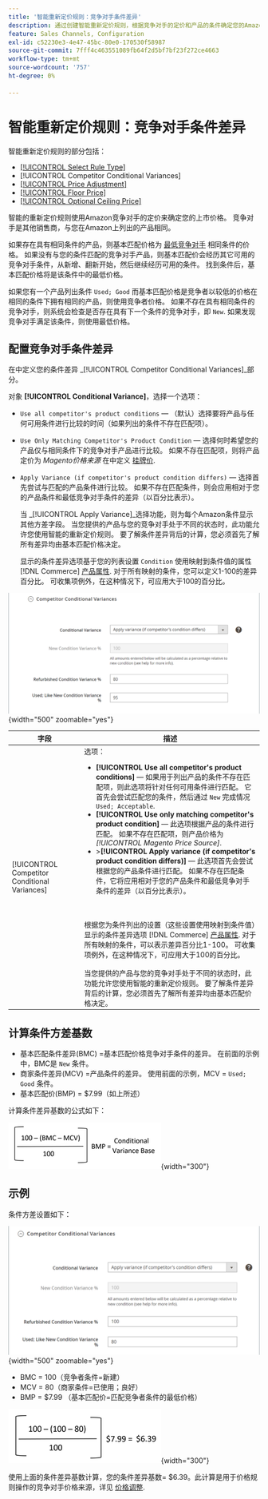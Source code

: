 ```yaml
---
title: '智能重新定价规则：竞争对手条件差异'
description: 通过创建智能重新定价规则，根据竞争对手的定价和产品的条件确定您的Amazon上市价格。
feature: Sales Channels, Configuration
exl-id: c52230e3-4e47-45bc-80e0-170530f58987
source-git-commit: 7fff4c463551089fb64f2d5bf7bf23f272ce4663
workflow-type: tm+mt
source-wordcount: '757'
ht-degree: 0%

---
```


# 智能重新定价规则：竞争对手条件差异

智能重新定价规则的部分包括：

- [[!UICONTROL Select Rule Type]](./intelligent-repricing-rules.md)
- [!UICONTROL Competitor Conditional Variances]
- [[!UICONTROL Price Adjustment]](./price-adjustment.md)
- [[!UICONTROL Floor Price]](./floor-price.md)
- [[!UICONTROL Optional Ceiling Price]](./optional-ceiling-price.md)

智能的重新定价规则使用Amazon竞争对手的定价来确定您的上市价格。 竞争对手是其他销售商，与您在Amazon上列出的产品相同。

如果存在具有相同条件的产品，则基本匹配价格为 [最低竞争对手](./lowest-competitor-pricing.md) 相同条件的价格。 如果没有与您的条件匹配的竞争对手产品，则基本匹配价会经历其它可用的竞争对手条件，从新增、翻新开始，然后继续经历可用的条件。 找到条件后，基本匹配价格将是该条件中的最低价格。

如果您有一个产品列出条件 `Used; Good` 而基本匹配价格是竞争者以较低的价格在相同的条件下拥有相同的产品，则使用竞争者价格。 如果不存在具有相同条件的竞争对手，则系统会检查是否存在具有下一个条件的竞争对手，即 `New`. 如果发现竞争对手满足该条件，则使用最低价格。

## 配置竞争对手条件差异

在中定义您的条件差异 _[!UICONTROL Competitor Conditional Variances]_部分。

对象 **[!UICONTROL Conditional Variance]**，选择一个选项：

- `Use all competitor's product conditions`  — （默认）选择要将产品与任何可用条件进行比较的时间（如果列出的条件不存在匹配项）。

- `Use Only Matching Competitor's Product Condition`  — 选择何时希望您的产品仅与相同条件下的竞争对手产品进行比较。 如果不存在匹配项，则将产品定价为 _Magento价格来源_ 在中定义 [挂牌价](./listing-price.md).

- `Apply Variance (if competitor's product condition differs)`  — 选择首先尝试与匹配的产品条件进行比较。 如果不存在匹配条件，则会应用相对于您的产品条件和最低竞争对手条件的差异（以百分比表示）。

  当 _[!UICONTROL Apply Variance]_选择功能，则为每个Amazon条件显示其他方差字段。 当您提供的产品与您的竞争对手处于不同的状态时，此功能允许您使用智能的重新定价规则。 要了解条件差异背后的计算，您必须首先了解所有差异均由基本匹配价格决定。

  显示的条件差异选项基于您的列表设置 `Condition` 使用映射到条件值的属性 [!DNL Commerce] [产品属性](https://experienceleague.adobe.com/docs/commerce-admin/catalog/product-attributes/product-attributes.html). 对于所有映射的条件，您可以定义1-100的差异百分比。 可收集项例外，在这种情况下，可应用大于100的百分比。

![智能重新定价规则 — 竞争对手条件差异](assets/amazon-competitor-cond-variances.png){width="500" zoomable="yes"}

| 字段 | 描述 |
|-----------------------------------------------|------------------------------------------------------------------------------------------------------------------------------------------------------------------------------------------------------------------------------------------------------------------------------------------------------------------------------------------------------------------------------------------------------------------------------------------------------------------------------------------------------------------------------------------------------------------------------------------------------------------------------------------------------------------------------------------------------------------------------------------------------------------------------------------------------------------------------------------------------------------------------------------------------------------------------------------------------------------------------------------------------------------------------------------------------------------------------------------------------------------------------------------------------------------------------------------------------------------------------------------------------------------------------------------------------------------------------------------------------------------------------------------------------------------------------------------------------------------------------------------------------------------------------------------------------------------------------------------------------------------------------------------------|
| [!UICONTROL Competitor Conditional Variances] | 选项： <ul><li>**[!UICONTROL Use all competitor's product conditions]**  — 如果用于列出产品的条件不存在匹配项，则此选项将针对任何可用条件进行匹配。 它首先会尝试匹配您的条件，然后通过 `New` 完成情况 `Used; Acceptable`.</li><li>**[!UICONTROL Use only matching competitor's product condition]**  — 此选项根据产品的条件进行匹配。 如果不存在匹配项，则产品价格为 _[!UICONTROL Magento Price Source]_.</li><li>>**[!UICONTROL Apply variance (if competitor's product condition differs)]**  — 此选项首先会尝试根据您的产品条件进行匹配。 如果不存在匹配条件，它将应用相对于您的产品条件和最低竞争对手条件的差异（以百分比表示）。</li></ul><br><br>根据您为条件列出的设置（这些设置使用映射到条件值）显示的条件差异选项 [!DNL Commerce] [产品属性](https://experienceleague.adobe.com/docs/commerce-admin/catalog/product-attributes/product-attributes.html). 对于所有映射的条件，可以表示差异百分比1-100。 可收集项例外，在这种情况下，可应用大于100的百分比。<br><br>当您提供的产品与您的竞争对手处于不同的状态时，此功能允许您使用智能的重新定价规则。 要了解条件差异背后的计算，您必须首先了解所有差异均由基本匹配价格决定。 |

## 计算条件方差基数

- 基本匹配条件差异(BMC) =基本匹配价格竞争对手条件的差异。 在前面的示例中，BMC是 `New` 条件。
- 商家条件差异(MCV) =产品条件的差异。 使用前面的示例，MCV = `Used; Good` 条件。
- 基本匹配价(BMP) = $7.99（如上所述）

计算条件差异基数的公式如下：

![条件方差基准计算公式](assets/amazon-cond-variance-calc-1.png){width="300"}

## 示例

条件方差设置如下：

![条件方差设置示例](assets/amazon-cond-variances.png){width="500" zoomable="yes"}

- BMC = 100（竞争者条件=新建）
- MCV = 80（商家条件=已使用；良好）
- BMP = $7.99 （基本匹配价=匹配竞争者条件的最低价格）

![条件方差基计算示例](assets/amazon-cond-variance-calc-2.png){width="300"}

使用上面的条件差异基数计算，您的条件差异基数= $6.39。此计算是用于价格规则操作的竞争对手价格来源，详见 [价格调整](./price-adjustment.md).
